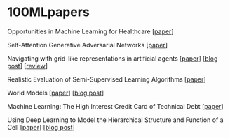 # 100MLpapers

Opportunities in Machine Learning for Healthcare [[paper](https://arxiv.org/abs/1806.00388)]

Self-Attention Generative Adversarial Networks [[paper](https://arxiv.org/abs/1805.08318)]

Navigating with grid-like representations in artificial agents [[paper](https://www.nature.com/articles/d41586-018-05133-w)] [[blog post](https://deepmind.com/blog/grid-cells/)] [[review](https://f1000.com/prime/733198068?key=nvlnlWetE8dlZTy)]

Realistic Evaluation of Semi-Supervised Learning Algorithms [[paper](https://arxiv.org/pdf/1804.09170.pdf)]

World Models [[paper](https://arxiv.org/abs/1803.10122)] [[blog post](https://worldmodels.github.io/)]

Machine Learning: The High Interest Credit Card of Technical Debt [[paper](https://static.googleusercontent.com/media/research.google.com/en//pubs/archive/43146.pdf)] 

Using Deep Learning to Model the Hierarchical Structure and Function of a Cell [[paper](https://www.nature.com/articles/nmeth.4627)] [[blog post](https://health.ucsd.edu/news/releases/Pages/2018-03-05-how-a-yeast-cell-helps-crack-open-the-black-box-behind-artificial-intelligence.aspx)]
